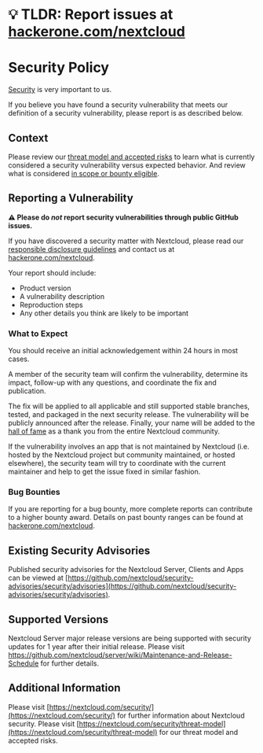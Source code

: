 <!--
SPDX-FileCopyrightText: 2021-2024 Nextcloud GmbH and Nextcloud contributors
SPDX-License-Identifier: MIT
-->

# 💡 TLDR: Report issues at [hackerone.com/nextcloud](https://hackerone.com/nextcloud)

# Security Policy

[Security](https://nextcloud.com/security/) is very important to us.

If you believe you have found a security vulnerability that meets our definition of a security
vulnerability, please report is as described below.

## Context

Please review our [threat model and accepted risks](https://nextcloud.com/security/threat-model) to learn what
is currently considered a security vulnerability versus expected behavior. And review what is considered
[in scope or bounty eligible](https://hackerone.com/nextcloud/policy_scopes).


## Reporting a Vulnerability

**⚠️ Please do _not_ report security vulnerabilities through public GitHub issues.**

If you have discovered a security matter with Nextcloud, please read our
[responsible disclosure guidelines](https://nextcloud.com/security/) and contact us at
[hackerone.com/nextcloud](https://hackerone.com/nextcloud).

Your report should include:

- Product version
- A vulnerability description
- Reproduction steps
- Any other details you think are likely to be important

### What to Expect

You should receive an initial acknowledgement within 24 hours in most cases.

A member of the security team will confirm the vulnerability, determine its impact, follow-up with any questions,
and coordinate the fix and publication.

The fix will be applied to all applicable and still supported stable branches, tested, and packaged in the next security release.
The vulnerability will be publicly announced after the release. Finally, your name will be added
to the [hall of fame](https://hackerone.com/nextcloud/thanks) as a thank you from the entire Nextcloud
community.

If the vulnerability involves an app that is not maintained by Nextcloud (i.e. hosted by the 
Nextcloud project but community maintained, or hosted elsewhere), the security team will try to coordinate with the
current maintainer and help to get the issue fixed in similar fashion.

### Bug Bounties

If you are reporting for a bug bounty, more complete reports can contribute to a higher bounty award. Details
on past bounty ranges can be found at [hackerone.com/nextcloud](https://hackerone.com/nextcloud).

## Existing Security Advisories

Published security advisories for the Nextcloud Server, Clients and Apps can be viewed at
[https://github.com/nextcloud/security-advisories/security/advisories](https://github.com/nextcloud/security-advisories/security/advisories).

## Supported Versions

Nextcloud Server major release versions are being supported with security updates for 1 year after their initial release.
Please visit https://github.com/nextcloud/server/wiki/Maintenance-and-Release-Schedule for further details.

## Additional Information

Please visit [https://nextcloud.com/security/](https://nextcloud.com/security/) for further information about Nextcloud security.
Please visit [https://nextcloud.com/security/threat-model](https://nextcloud.com/security/threat-model) for our threat model and accepted risks.
